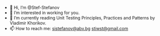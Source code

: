- 👋 Hi, I’m @Stef-Stefanov
- 👀 I’m interested in working for you.
- 🌱 I’m currently reading Unit Testing Principles, Practices and Patterns by Vladimir Khorikov.
- 📫 How to reach me: sistefanov@abv.bg stiwst@gmail.com
